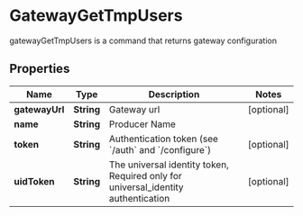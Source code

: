 

# GatewayGetTmpUsers

gatewayGetTmpUsers is a command that returns gateway configuration
## Properties

Name | Type | Description | Notes
------------ | ------------- | ------------- | -------------
**gatewayUrl** | **String** | Gateway url |  [optional]
**name** | **String** | Producer Name | 
**token** | **String** | Authentication token (see &#x60;/auth&#x60; and &#x60;/configure&#x60;) |  [optional]
**uidToken** | **String** | The universal identity token, Required only for universal_identity authentication |  [optional]



